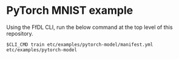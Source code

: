# PyTorch MNIST example

Using the FfDL CLI, run the below command at the top level of this repository.
```shell
$CLI_CMD train etc/examples/pytorch-model/manifest.yml etc/examples/pytorch-model
```
